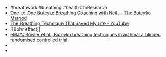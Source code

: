 - #breathwork #breathing #health #toResearch
- [One-to-One Buteyko Breathing Coaching with Neil — The Buteyko Method](https://www.thebuteykomethod.com/one-to-one-buteyko-breathing)
- [The Breathing Technique That Saved My Life - YouTube](https://www.youtube.com/watch?v=B5y4KPgd5so)
- [[Bohr effect]]
- [eMJA: Bowler et al., Buteyko breathing techniques in asthma: a blinded randomised controlled trial](https://buteykoclinic.com/wp-content/uploads/2019/04/Buteyko-Mater-Hospital.pdf)
-
-